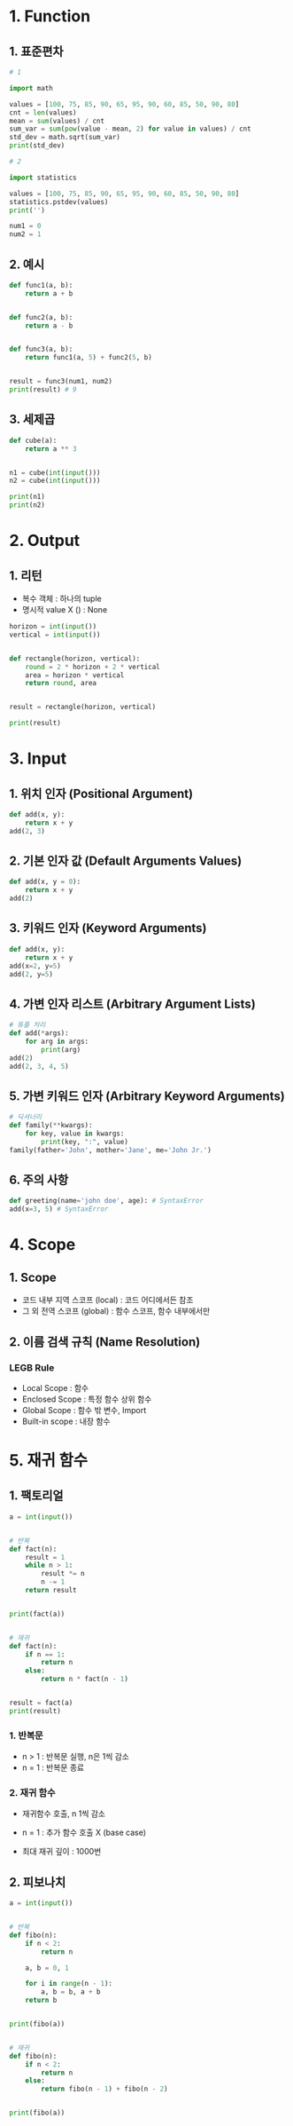 # 1. Function

## 1. 표준편차

```python
# 1

import math

values = [100, 75, 85, 90, 65, 95, 90, 60, 85, 50, 90, 80]
cnt = len(values)
mean = sum(values) / cnt
sum_var = sum(pow(value - mean, 2) for value in values) / cnt
std_dev = math.sqrt(sum_var)
print(std_dev)

# 2

import statistics

values = [100, 75, 85, 90, 65, 95, 90, 60, 85, 50, 90, 80]
statistics.pstdev(values)
print('')

num1 = 0
num2 = 1
```

## 2. 예시

```python
def func1(a, b):
    return a + b


def func2(a, b):
    return a - b


def func3(a, b):
    return func1(a, 5) + func2(5, b)


result = func3(num1, num2)
print(result) # 9
```

## 3. 세제곱

```python
def cube(a):
    return a ** 3


n1 = cube(int(input()))
n2 = cube(int(input()))

print(n1)
print(n2)
```



# 2. Output

## 1. 리턴

- 복수 객체 : 하나의 tuple
- 명시적 value X () : None 

```python
horizon = int(input())
vertical = int(input())


def rectangle(horizon, vertical):
    round = 2 * horizon + 2 * vertical
    area = horizon * vertical
    return round, area


result = rectangle(horizon, vertical)

print(result)
```



# 3. Input

## 1. 위치 인자 (Positional Argument)

```python
def add(x, y):
	return x + y
add(2, 3)
```

## 2. 기본 인자 값 (Default Arguments Values)

```python
def add(x, y = 0):
	return x + y
add(2)
```

## 3. 키워드 인자 (Keyword Arguments)

```python
def add(x, y):
	return x + y
add(x=2, y=5)
add(2, y=5)
```

## 4. 가변 인자 리스트 (Arbitrary Argument Lists)

```python
# 튜플 처리
def add(*args):
	for arg in args:
		print(arg)
add(2)
add(2, 3, 4, 5)
```

## 5. 가변 키워드 인자 (Arbitrary Keyword Arguments)

```python
# 딕셔너리
def family(**kwargs):
	for key, value in kwargs:
		print(key, ":", value)
family(father='John', mother='Jane', me='John Jr.')
```

## 6. 주의 사항

```python
def greeting(name='john doe', age): # SyntaxError
add(x=3, 5) # SyntaxError
```



# 4. Scope

## 1. Scope

- 코드 내부 지역 스코프 (local) : 코드 어디에서든 참조
- 그 외 전역 스코프 (global) : 함수 스코프, 함수 내부에서만

## 2. 이름 검색 규칙 (Name Resolution)

### LEGB Rule

- Local Scope : 함수
- Enclosed Scope : 특정 함수 상위 함수
- Global Scope : 함수 밖 변수, Import
- Built-in scope : 내장 함수



# 5. 재귀 함수

## 1. 팩토리얼

```python
a = int(input())


# 반복
def fact(n):
    result = 1
    while n > 1:
        result *= n
        n -= 1
    return result


print(fact(a))


# 재귀
def fact(n):
    if n == 1:
        return n
    else:
        return n * fact(n - 1)


result = fact(a)
print(result)
```

### 1. 반복문

- n > 1 : 반복문 실행, n은 1씩 감소
- n = 1 : 반복문 종료

### 2. 재귀 함수

- 재귀함수 호출, n 1씩 감소
- n = 1 : 추가 함수 호출 X (base case)

- 최대 재귀 깊이 : 1000번

## 2. 피보나치

```python
a = int(input())


# 반복
def fibo(n):
    if n < 2:
        return n

    a, b = 0, 1

    for i in range(n - 1):
        a, b = b, a + b
    return b


print(fibo(a))


# 재귀
def fibo(n):
    if n < 2:
        return n
    else:
        return fibo(n - 1) + fibo(n - 2)


print(fibo(a))
```
